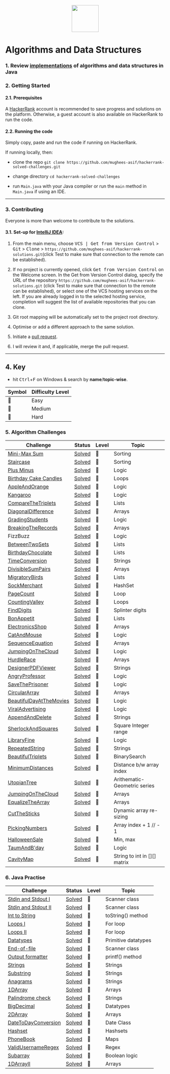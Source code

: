 <p align="center">
  <a href="https://www.hackerrank.com/mughees_asif">
    <img height=85 src="https://d3keuzeb2crhkn.cloudfront.net/hackerrank/assets/styleguide/logo_wordmark-f5c5eb61ab0a154c3ed9eda24d0b9e31.svg">
  </a>
</p>

# Algorithms and Data Structures

### 1. Review <a href="https://github.com/mughees-asif/java-algorithms-datastructures">implementations</a> of algorithms and data structures in Java

### 2. Getting Started

#### 2.1. Prerequisites

A [HackerRank](https://www.hackerrank.com/) account is recommended to save progress and solutions on the platform. Otherwise, a guest account is also available on HackerRank to run the code.

#### 2.2. Running the code 

Simply copy, paste and run the code if running on HackerRank.

If running locally, then: 

* clone the repo ```git clone https://github.com/mughees-asif/hackerrank-solved-challenges.git```

* change directory ```cd hackerrank-solved-challenges``` 

* run ```Main.java``` with your Java compiler or run the ```main``` method in ```Main.java``` if using an IDE.

----------------------------------------------------------------------------------------------

### 3. Contributing

Everyone is more than welcome to contribute to the solutions.

#### 3.1. Set-up for [IntelliJ IDEA](https://www.jetbrains.com/idea/download/#section=windows):

1. From the main menu, choose <kbd>VCS | Get from Version Control</kbd> > <kbd>Git</kbd> > <kbd>Clone</kbd> > ```https://github.com/mughees-asif/hackerrank-solutions.git```(click Test to make sure that connection to the remote can be established).

2. If no project is currently opened, click <kbd>Get from Version Control</kbd> on the Welcome screen. In the Get from Version Control dialog, specify the URL of the repository ```https://github.com/mughees-asif/hackerrank-solutions.git``` (click Test to make sure that connection to the remote can be established), or select one of the VCS hosting services on the left. If you are already logged in to the selected hosting service, completion will suggest the list of available repositories that you can clone.

3. Git root mapping will be automatically set to the project root directory.

4. Optimise or add a different approach to the same solution.

5. Initiate a [pull request](https://help.github.com/en/github/collaborating-with-issues-and-pull-requests/about-pull-requests).

6. I will review it and, if applicable, merge the pull request. 

----------------------------------------------------------------------------------------------

## 4. Key

* hit <kbd>Ctrl</kbd>+<kbd>F</kbd> on Windows & search by **name**/**topic-wise**.

| Symbol  | Difficulty Level |  
| ------------- | -------------
| :green_book: | Easy |
| :orange_book: | Medium |
| :closed_book: | Hard |

### 5. Algorithm Challenges

| Challenge  | Status |  Level  |  Topic  |
| ------------- | ------------- |------------- | ------------- |
|  [Mini-Max Sum](https://www.hackerrank.com/challenges/mini-max-sum/problem) | [Solved](https://github.com/mughees-asif/hackerrank-solved-challenges/blob/master/algorithms/miniMaxChallenge/src/com/mughees/Main.java)  |  :green_book: |  Sorting  |
| [Staircase](https://www.hackerrank.com/challenges/staircase/problem)  | [Solved](https://github.com/mughees-asif/hackerrank-solved-challenges/blob/master/algorithms/Staircase/src/com/mughees/Main.java)  |  :green_book: |  Sorting  |
| [Plus Minus](https://www.hackerrank.com/challenges/plus-minus/problem)  | [Solved](https://github.com/mughees-asif/hackerrank-solved-challenges/blob/master/algorithms/plusMinus/src/com/mughees/Main.java)  |  :green_book: |  Logic  |
| [Birthday Cake Candles](https://www.hackerrank.com/challenges/birthday-cake-candles/problem)  | [Solved](https://github.com/mughees-asif/hackerrank-solved-challenges/blob/master/algorithms/BirthdayCakeCandles/src/com/mughees/Main.java)  |  :green_book: |  Loops  |
| [AppleAndOrange](https://www.hackerrank.com/challenges/apple-and-orange/problem)  | [Solved](https://github.com/mughees-asif/hackerrank-solved-challenges/blob/master/algorithms/AppleandOrange/src/com/mughees/Main.java)  |  :green_book: |  Logic  |
| [Kangaroo](https://www.hackerrank.com/challenges/kangaroo/problem)  | [Solved](https://github.com/mughees-asif/hackerrank-solved-challenges/blob/master/algorithms/Kangaroo/src/com/mughees/Main.java)  |  :green_book: |  Logic  |
| [CompareTheTriplets](https://www.hackerrank.com/challenges/compare-the-triplets/problem)  | [Solved](https://github.com/mughees-asif/hackerrank-solved-challenges/blob/master/algorithms/CompareTheTriplets/src/com/mughees/Main.java)  |  :green_book: |  Lists  |
| [DiagonalDifference](https://www.hackerrank.com/challenges/diagonal-difference/problem)  | [Solved](https://github.com/mughees-asif/hackerrank-solved-challenges/blob/master/algorithms/DiagonalDifference/src/com/mughees/Main.java)  |  :green_book: |  Arrays |
| [GradingStudents](https://www.hackerrank.com/challenges/grading/problem)  | [Solved](https://github.com/mughees-asif/hackerrank-solved-challenges/blob/master/algorithms/GradingStudents/src/com/mughees/Main.java)  |  :green_book: |  Logic  |
| [BreakingTheRecords](https://www.hackerrank.com/challenges/breaking-best-and-worst-records/problem)  | [Solved](https://github.com/mughees-asif/hackerrank-solved-challenges/blob/master/algorithms/BreakingRecords/src/com/mughees/Main.java)  |  :green_book: |  Arrays  |
|  FizzBuzz | [Solved](https://github.com/mughees-asif/hackerrank-solved-challenges/blob/master/algorithms/FizzBuzz/src/com/mughees/Main.java) | :green_book: |  Logic  |
|  [BetweenTwoSets](https://www.hackerrank.com/challenges/between-two-sets/problem) | [Solved](https://github.com/mughees-asif/hackerrank-solved-challenges/blob/master/algorithms/BetweenTwoSets/src/com/mughees/Main.java) | :orange_book: |  Lists  |
|  [BirthdayChocolate](https://www.hackerrank.com/challenges/the-birthday-bar/problem) | [Solved](https://github.com/mughees-asif/hackerrank-solved-challenges/blob/master/algorithms/BirthdayChocolate/src/com/mughees/Main.java) | :green_book: |  Lists  |
|  [TimeConversion](https://www.hackerrank.com/challenges/time-conversion/problem) | [Solved](https://github.com/mughees-asif/hackerrank-solved-challenges/blob/master/algorithms/TimeConversion/src/com/mughees/Main.java) | :green_book: |  Strings  |
|  [DivisibleSumPairs](https://www.hackerrank.com/challenges/divisible-sum-pairs/problem) | [Solved](https://github.com/mughees-asif/hackerrank-solved-challenges/blob/master/algorithms/DivisibleSumPairs/src/com/mughees/Main.java) | :green_book: |  Arrays  |
|  [MigratoryBirds](https://www.hackerrank.com/challenges/migratory-birds/problem) | [Solved](https://github.com/mughees-asif/hackerrank-solved-challenges/blob/master/algorithms/MigratoryBirds/src/com/mughees/Main.java) | :green_book: |  Lists  |
|  [SockMerchant](https://www.hackerrank.com/challenges/sock-merchant/problem) | [Solved](https://github.com/mughees-asif/hackerrank-solved-challenges/blob/master/algorithms/SockMerchant/src/com/mughees/Main.java) | :green_book: |  HashSet  |
|  [PageCount](hackerrank.com/challenges/drawing-book/problem) | [Solved](https://github.com/mughees-asif/hackerrank-solved-challenges/blob/master/algorithms/PageCount/src/com/mughees/Main.java) | :green_book: |  Loop  |
|  [CountingValley](https://www.hackerrank.com/challenges/counting-valleys/problem) | [Solved](https://github.com/mughees-asif/hackerrank-solved-challenges/blob/master/algorithms/CountingValley/src/com/mughees/Main.java) | :green_book: |  Loops  |
|  [FindDigits](https://www.hackerrank.com/challenges/find-digits/problem) | [Solved](https://github.com/mughees-asif/hackerrank-solved-challenges/blob/master/algorithms/FindDigits/src/com/mughees/Main.java) | :green_book: |  Splinter digits  |
|  [BonAppetit](https://www.hackerrank.com/challenges/bon-appetit/problem) | [Solved](https://github.com/mughees-asif/hackerrank-solved-challenges/blob/master/algorithms/bonAppetit/src/com/mughees/Main.java) | :green_book: |  Lists  |
|  [ElectronicsShop](https://www.hackerrank.com/challenges/electronics-shop/problem) | [Solved](https://github.com/mughees-asif/hackerrank-solved-challenges/blob/master/algorithms/ElectronicsShop/src/com/mughees/Main.java) | :green_book: |  Arrays  |
|  [CatAndMouse](https://www.hackerrank.com/challenges/cats-and-a-mouse/problem) | [Solved](https://github.com/mughees-asif/hackerrank-solved-challenges/blob/master/algorithms/CatAndMouse/src/com/mughees/Main.java) | :green_book: |  Logic  |
|  [SequenceEquation](https://www.hackerrank.com/challenges/permutation-equation/problem) | [Solved](https://github.com/mughees-asif/hackerrank-solved-challenges/blob/master/algorithms/SequenceEquation/src/com/mughees/Main.java) | :green_book: |  Arrays  |
|  [JumpingOnTheCloud](https://www.hackerrank.com/challenges/jumping-on-the-clouds-revisited/problem) | [Solved](https://github.com/mughees-asif/hackerrank-solved-challenges/blob/master/algorithms/CloudJump/src/com/mughees/Main.java) | :green_book: |  Logic  |
|  [HurdleRace](https://www.hackerrank.com/challenges/the-hurdle-race/problem) | [Solved](https://github.com/mughees-asif/hackerrank-solved-challenges/blob/master/algorithms/HurdleRace/src/com/mughees/Main.java) | :green_book: |  Arrays  |
|  [DesignerPDFViewer](https://www.hackerrank.com/challenges/designer-pdf-viewer/problem) | [Solved](https://github.com/mughees-asif/hackerrank-solved-challenges/blob/master/algorithms/DesignerPDFViewer/src/com/mughees/Main.java) | :green_book: |  Strings  |
|  [AngryProfessor](https://www.hackerrank.com/challenges/angry-professor/problem) | [Solved](https://github.com/mughees-asif/hackerrank-solved-challenges/blob/master/algorithms/AngryProfessor/src/com/mughees/Main.java) | :green_book: |  Logic  |
|  [SaveThePrisoner](https://www.hackerrank.com/challenges/save-the-prisoner/problem) | [Solved](https://github.com/mughees-asif/hackerrank-solved-challenges/blob/master/algorithms/SaveThePrisoner/src/com/mughees/Main.java) | :green_book: |  Logic  |
|  [CircularArray](https://www.hackerrank.com/challenges/circular-array-rotation/problem) | [Solved](https://github.com/mughees-asif/hackerrank-solved-challenges/blob/master/algorithms/CircularArray/src/com/mughees/Main.java) | :green_book: |  Arrays  |
|  [BeautifulDayAtTheMovies](https://www.hackerrank.com/challenges/beautiful-days-at-the-movies/problem) | [Solved](https://github.com/mughees-asif/hackerrank-solved-challenges/blob/master/algorithms/DayAtTheMovies/src/com/mughees/Main.java) | :green_book: |  Logic  |
|  [ViralAdvertising](https://www.hackerrank.com/challenges/strange-advertising/problem) | [Solved](https://github.com/mughees-asif/hackerrank-solved-challenges/blob/master/algorithms/ViralAdvertising/src/com/mughees/Main.java) | :green_book: |  Logic  |
|  [AppendAndDelete](https://www.hackerrank.com/challenges/append-and-delete/problem) | [Solved](https://github.com/mughees-asif/hackerrank-solved-challenges/blob/master/algorithms/AppendAndDelete/src/com/mughees/Main.java) | :green_book: |  Strings  |
|  [SherlockAndSquares](https://www.hackerrank.com/challenges/sherlock-and-squares/problem) | [Solved](https://github.com/mughees-asif/hackerrank-solved-challenges/blob/master/algorithms/SherlockAndSquares/src/com/mughees/Main.java) | :green_book: |  Square Integer range  |
|  [LibraryFine](https://www.hackerrank.com/challenges/library-fine/problem) | [Solved](https://github.com/mughees-asif/hackerrank-solved-challenges/blob/master/algorithms/LibraryFine/src/com/mughees/Main.java) | :green_book: |  Logic  |
|  [RepeatedString](https://www.hackerrank.com/challenges/repeated-string/problem) | [Solved](https://github.com/mughees-asif/hackerrank-solved-challenges/blob/master/algorithms/RepeatedString/src/com/mughees/Main.java) | :green_book: |  Strings  |
|  [BeautifulTriplets](https://www.hackerrank.com/challenges/beautiful-triplets/problem) | [Solved](https://github.com/mughees-asif/hackerrank-solved-challenges/blob/master/algorithms/BeautifulTriplets/src/com/mughees/Main.java) | :green_book: |  BinarySearch  |
|  [MinimumDistances](https://www.hackerrank.com/challenges/minimum-distances/problem) | [Solved](https://github.com/mughees-asif/hackerrank-solved-challenges/blob/master/algorithms/MinimumDistances/src/com/mughees/Main.java) | :green_book: |  Distance b/w array index  |
|  [UtopianTree](https://www.hackerrank.com/challenges/utopian-tree/problem) | [Solved](https://github.com/mughees-asif/hackerrank-solved-challenges/blob/master/algorithms/UtopianTree/src/com/mughees/Main.java) | :green_book: |  Arithematic-Geometric series |
|  [JumpingOnTheCloud](https://www.hackerrank.com/challenges/jumping-on-the-clouds/problem) | [Solved](https://github.com/mughees-asif/hackerrank-solved-challenges/blob/master/algorithms/JumpingOnTheCloud/src/com/mughees/Main.java) | :green_book: |  Arrays  |
|  [EqualizeTheArray](https://www.hackerrank.com/challenges/equality-in-a-array/problem) | [Solved](https://github.com/mughees-asif/hackerrank-solved-challenges/blob/master/algorithms/EqualizeTheArray/src/com/mughees/Main.java) | :green_book: |  Arrays  |
|  [CutTheSticks](https://www.hackerrank.com/challenges/cut-the-sticks/problem) | [Solved](https://github.com/mughees-asif/hackerrank-solved-challenges/blob/master/algorithms/CuttingSticks/src/com/mughees/Main.java) | :green_book: |  Dynamic array re-sizing  |
|  [PickingNumbers](https://www.hackerrank.com/challenges/picking-numbers/problem) | [Solved](https://github.com/mughees-asif/hackerrank-solved-challenges/blob/master/algorithms/PickingNumbers/src/com/mughees/Main.java) | :green_book: |  Array index + 1 // - 1  |
|  [HalloweenSale](https://www.hackerrank.com/challenges/picking-numbers/problem) | [Solved](https://github.com/mughees-asif/hackerrank-solved-challenges/blob/master/algorithms/HalloweenSale/src/com/mughees/Main.java) | :green_book: |  Min, max  |
|  [TaumAndB'day](https://www.hackerrank.com/challenges/taum-and-bday/problem) | [Solved](https://github.com/mughees-asif/hackerrank-solved-challenges/blob/master/algorithms/TaumAndB'day/src/com/mughees/Main.java) | :green_book: |  Logic  |
|  [CavityMap](https://www.hackerrank.com/challenges/cavity-map/problem) | [Solved](https://github.com/mughees-asif/hackerrank-solved-challenges/blob/master/algorithms/CavityMap/src/com/mughees/Main.java) | :orange_book: |  String to int in [][] matrix  |


### 6. Java Practise
| Challenge  | Status |  Level  |  Topic  |
| ------------- | ------------- |------------- | ------------- |
|  [Stdin and Stdout I](https://www.hackerrank.com/challenges/java-stdin-and-stdout-1/problem) | [Solved](https://github.com/mughees-asif/hackerrank-solved-challenges/blob/master/java/ScannerInOut/src/com/mughees/Main.java)  |  :green_book: |  Scanner class  |
|  [Stdin and Stdout II](https://www.hackerrank.com/challenges/java-stdin-stdout/problem) | [Solved](https://github.com/mughees-asif/hackerrank-solved-challenges/blob/master/java/ScannerInOut2/src/com/mughees/Main.java)  |  :green_book: |  Scanner class  |
|  [Int to String](https://www.hackerrank.com/challenges/java-int-to-string/problem) | [Solved](https://github.com/mughees-asif/hackerrank-solved-challenges/blob/master/java/IntToString/src/com/mughees/Main.java)  |  :green_book: |  toString() method |
|  [Loops I](https://www.hackerrank.com/challenges/java-loops-i/problem) | [Solved](https://github.com/mughees-asif/hackerrank-solved-challenges/blob/master/java/LoopsI/src/com/mughees/Main.java)  |  :green_book: |  For loop |
|  [Loops II](https://www.hackerrank.com/challenges/java-loops/problem) | [Solved](https://github.com/mughees-asif/hackerrank-solved-challenges/blob/master/java/LoopsII/src/com/mughees/Main.java)  |  :green_book: |  For loop |
|  [Datatypes](https://www.hackerrank.com/challenges/java-datatypes/problem) | [Solved](https://github.com/mughees-asif/hackerrank-solved-challenges/blob/master/java/JavaDatatypes/src/com/mughees/Main.java)  |  :green_book: |  Primitive datatypes |
|  [End-of-file](https://www.hackerrank.com/challenges/java-end-of-file/problem) | [Solved](https://github.com/mughees-asif/hackerrank-solved-challenges/blob/master/java/JavaEndofFile/src/com/mughees/Main.java)  |  :green_book: |  Scanner class |
|  [Output formatter](https://www.hackerrank.com/challenges/java-output-formatting/problem) | [Solved](https://github.com/mughees-asif/hackerrank-solved-challenges/blob/master/java/OutputFormatting/src/com/mughees/Main.java)  |  :green_book: |  printf() method |
|  [Strings](https://www.hackerrank.com/challenges/java-output-formatting/problem) | [Solved](https://github.com/mughees-asif/hackerrank-solved-challenges/blob/master/java/StringsIntroduction/src/com/mughees/Main.java)  |  :green_book: |  Strings |
|  [Substring](https://www.hackerrank.com/challenges/java-substring/problem) | [Solved](https://github.com/mughees-asif/hackerrank-solved-challenges/blob/master/java/Substring/src/com/mughees/Main.java)  |  :green_book: |  Strings |
|  [Anagrams](https://www.hackerrank.com/challenges/java-substring/problem) | [Solved](https://github.com/mughees-asif/hackerrank-solved-challenges/blob/master/java/Anagrams/src/com/mughees/Main.java)  |  :green_book: |  Strings |
|  [1DArray](https://www.hackerrank.com/challenges/java-1d-array-introduction/problem) | [Solved](https://github.com/mughees-asif/hackerrank-solved-challenges/blob/master/java/1DArray/src/com/mughees/Main.java)  |  :green_book: |  Arrays  |
|  [Palindrome check](https://www.hackerrank.com/challenges/java-1d-array-introduction/problem) | [Solved](https://github.com/mughees-asif/hackerrank-solved-challenges/blob/master/java/PalindromeCheck/src/com/mughees/Main.java)  |  :green_book: |  Strings  |
|  [BigDecimal](https://www.hackerrank.com/challenges/java-1d-array-introduction/problem) | [Solved](https://github.com/mughees-asif/hackerrank-solved-challenges/blob/master/java/BigDecimal/src/com/mughees/Main.java)  |  :orange_book: |  Datatypes  |
|  [2DArray](https://www.hackerrank.com/challenges/java-2d-array/problem) | [Solved](https://github.com/mughees-asif/hackerrank-solved-challenges/blob/master/java/2DArray/src/com/mughees/Main.java) | :green_book: |  Arrays  |
|  [DateToDayConversion](https://www.hackerrank.com/challenges/java-date-and-time/problem) | [Solved](https://github.com/mughees-asif/hackerrank-solved-challenges/blob/master/java/DateAndTime/src/com/mughees/Main.java) | :green_book: |  Date Class  |
|  [Hashset](https://www.hackerrank.com/challenges/java-date-and-time/problem) | [Solved](https://github.com/mughees-asif/hackerrank-solved-challenges/blob/master/java/HashSet/src/com/mughees/Main.java) | :green_book: |  Hashsets  |
|  [PhoneBook](https://www.hackerrank.com/challenges/phone-book/problem) | [Solved](https://github.com/mughees-asif/hackerrank-solved-challenges/blob/master/java/Map/src/com/mughees/Main.java) | :green_book: |  Maps  |
|  [ValidUsernameRegex](https://www.hackerrank.com/challenges/valid-username-checker/problem) | [Solved](https://github.com/mughees-asif/hackerrank-solved-challenges/blob/master/java/Regex/src/com/mughees/Main.java) | :green_book: |  Regex  |
|  [Subarray](https://www.hackerrank.com/challenges/java-negative-subarray/problem) | [Solved](https://github.com/mughees-asif/hackerrank-solved-challenges/blob/master/java/Subarray/src/com/mughees/Main.java) | :green_book: |  Boolean logic  |
|  [1DArrayII](https://www.hackerrank.com/challenges/java-1d-array/problem) | [Solved](https://github.com/mughees-asif/hackerrank-solved-challenges/blob/master/java/1DArrayII/src/com/mughees/Main.java) | :orange_book: |  Arrays  |


